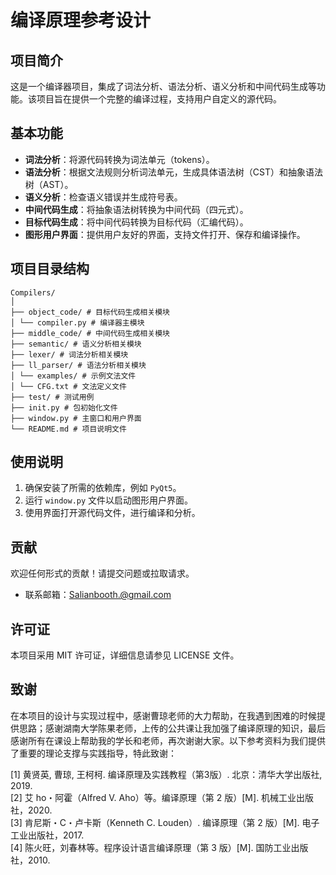 # 编译原理参考设计

## 项目简介
这是一个编译器项目，集成了词法分析、语法分析、语义分析和中间代码生成等功能。该项目旨在提供一个完整的编译过程，支持用户自定义的源代码。

## 基本功能
- **词法分析**：将源代码转换为词法单元（tokens）。
- **语法分析**：根据文法规则分析词法单元，生成具体语法树（CST）和抽象语法树（AST）。
- **语义分析**：检查语义错误并生成符号表。
- **中间代码生成**：将抽象语法树转换为中间代码（四元式）。
- **目标代码生成**：将中间代码转换为目标代码（汇编代码）。
- **图形用户界面**：提供用户友好的界面，支持文件打开、保存和编译操作。

## 项目目录结构

```
Compilers/
│
├── object_code/ # 目标代码生成相关模块
│ └── compiler.py # 编译器主模块
├── middle_code/ # 中间代码生成相关模块
├── semantic/ # 语义分析相关模块
├── lexer/ # 词法分析相关模块
├── ll_parser/ # 语法分析相关模块
│ └── examples/ # 示例文法文件
│ └── CFG.txt # 文法定义文件
├── test/ # 测试用例
├── init.py # 包初始化文件
├── window.py # 主窗口和用户界面
└── README.md # 项目说明文件
```

## 使用说明
1. 确保安装了所需的依赖库，例如 `PyQt5`。
2. 运行 `window.py` 文件以启动图形用户界面。
3. 使用界面打开源代码文件，进行编译和分析。

## 贡献
欢迎任何形式的贡献！请提交问题或拉取请求。

- 联系邮箱：Salianbooth.@gmail.com

## 许可证
本项目采用 MIT 许可证，详细信息请参见 LICENSE 文件。

## 致谢
在本项目的设计与实现过程中，感谢曹琼老师的大力帮助，在我遇到困难的时候提供思路；感谢湖南大学陈果老师，上传的公共课让我加强了编译原理的知识，最后感谢所有在课设上帮助我的学长和老师，再次谢谢大家。以下参考资料为我们提供了重要的理论支撑与实践指导，特此致谢：

[1] 黄贤英, 曹琼, 王柯柯. 编译原理及实践教程（第3版）. 北京：清华大学出版社, 2019.\
[2] 艾 ho・阿霍（Alfred V. Aho）等。编译原理（第 2 版）[M]. 机械工业出版社，2020.\
[3] 肯尼斯・C・卢卡斯（Kenneth C. Louden）. 编译原理（第 2 版）[M]. 电子工业出版社，2017.\
[4] 陈火旺，刘春林等。程序设计语言编译原理（第 3 版）[M]. 国防工业出版社，2010.

